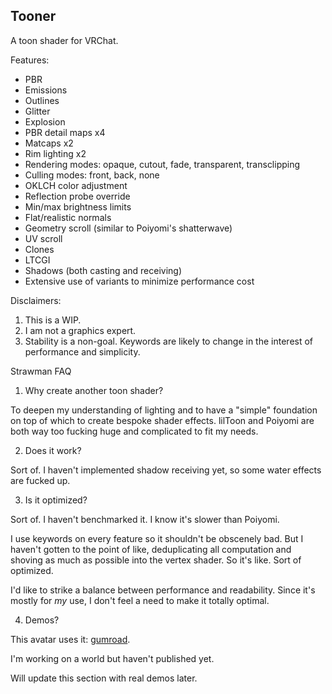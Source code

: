 ## Tooner

A toon shader for VRChat.

Features:
* PBR
* Emissions
* Outlines
* Glitter
* Explosion
* PBR detail maps x4
* Matcaps x2
* Rim lighting x2
* Rendering modes: opaque, cutout, fade, transparent, transclipping
* Culling modes: front, back, none
* OKLCH color adjustment
* Reflection probe override
* Min/max brightness limits
* Flat/realistic normals
* Geometry scroll (similar to Poiyomi's shatterwave)
* UV scroll
* Clones
* LTCGI
* Shadows (both casting and receiving)
* Extensive use of variants to minimize performance cost

Disclaimers:
1. This is a WIP.
2. I am not a graphics expert.
3. Stability is a non-goal. Keywords are likely to change in the interest of
   performance and simplicity.

Strawman FAQ

1. Why create another toon shader?

To deepen my understanding of lighting and to have a "simple" foundation on
top of which to create bespoke shader effects. lilToon and Poiyomi are both way
too fucking huge and complicated to fit my needs.

2. Does it work?

Sort of. I haven't implemented shadow receiving yet, so some water effects are
fucked up.

3. Is it optimized?

Sort of. I haven't benchmarked it. I know it's slower than Poiyomi.

I use keywords on every feature so it shouldn't be obscenely bad. But I haven't
gotten to the point of like, deduplicating all computation and shoving as much
as possible into the vertex shader. So it's like. Sort of optimized.

I'd like to strike a balance between performance and readability. Since it's
mostly for *my* use, I don't feel a need to make it totally optimal.

4. Demos?

This avatar uses it: [gumroad](https://yumfood.gumroad.com/l/lychee).

I'm working on a world but haven't published yet.

Will update this section with real demos later.

